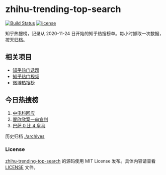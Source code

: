 # zhihu-trending-top-search

[![Build Status](https://github.com/justjavac/zhihu-trending-top-search/workflows/ci/badge.svg?branch=main)](https://github.com/justjavac/zhihu-trending-top-search/actions)
[![license](https://img.shields.io/github/license/justjavac/zhihu-trending-top-search)](https://github.com/justjavac/zhihu-trending-top-search/blob/main/LICENSE)

知乎热搜榜，记录从 2020-11-24 日开始的知乎热搜榜单。每小时抓取一次数据，按天[归档](./archives)。

## 相关项目

- [知乎热门话题](https://github.com/justjavac/zhihu-trending-hot-questions)
- [知乎热门视频](https://github.com/justjavac/zhihu-trending-hot-video)
- [微博热搜榜](https://github.com/justjavac/weibo-trending-hot-search)

## 今日热搜榜

<!-- BEGIN -->
<!-- 最后更新时间 Thu Apr 06 2023 09:57:25 GMT+0800 (China Standard Time) -->

1. [中电科回应](https://www.zhihu.com/search?q=%E4%B8%AD%E7%94%B5%E7%A7%91%E5%9B%9E%E5%BA%94)
1. [翟欣欣案一审宣判](https://www.zhihu.com/search?q=%E7%BF%9F%E6%AC%A3%E6%AC%A3%E6%A1%88%E4%B8%80%E5%AE%A1%E5%AE%A3%E5%88%A4)
1. [巴萨 0 比 4 皇马](https://www.zhihu.com/search?q=%E5%B7%B4%E8%90%A8%200%20%E6%AF%94%204%20%E7%9A%87%E9%A9%AC)

<!-- END -->

历史归档 [./archives](./archives)

### License

[zhihu-trending-top-search](https://github.com/justjavac/zhihu-trending-top-search) 的源码使用 MIT License
发布。具体内容请查看 [LICENSE](./LICENSE) 文件。
